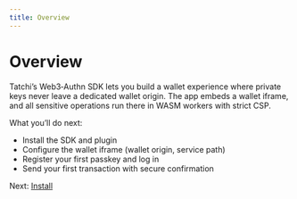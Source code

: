 ```yaml
---
title: Overview
---
```


# Overview

Tatchi’s Web3‑Authn SDK lets you build a wallet experience where private keys never leave a dedicated wallet origin. The app embeds a wallet iframe, and all sensitive operations run there in WASM workers with strict CSP.

What you’ll do next:
- Install the SDK and plugin
- Configure the wallet iframe (wallet origin, service path)
- Register your first passkey and log in
- Send your first transaction with secure confirmation

Next: [Install](./install)

